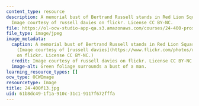 ```yaml
---
content_type: resource
description: A memorial bust of Bertrand Russell stands in Red Lion Square, London.
  Image courtesy of russell davies on flickr. License CC BY-NC.
file: https://ol-ocw-studio-app-qa.s3.amazonaws.com/courses/24-400-proseminar-in-philosophy-i-fall-2013/61b8dc491f1a910c31c19117f672fffa_24-400f13.jpg
file_type: image/jpeg
image_metadata:
  caption: A memorial bust of Bertrand Russell stands in Red Lion Square, London.
    (Image courtesy of [russell davies](https://www.flickr.com/photos/russelldavies/480477876/in/photolist---kbYgcz-kbZ1DV-kbYWda-kc1FXb-kbYD3Z-kbZ74c-kbZkBH-kbZo9B-kc1r3S-kc2br5-kc2oxj-kbZHqH-kbYsjz-kc21ES-Jszkj-kbQ1qL-kbXpkk-kbXiKn-kbQ4ss-kbNrZK-kbQkdL-kbMXUZ-kbMPEn-kbQibE-kbN3Pi-kbNxzx-kbQmLW-kbNeNc-kbMWgi-kbNsYP-kbNC5z-kbQtQq-kbQa2y-kbNbPB-kbNyji-kbQbiw-kbNoxe-kbXyET-kbPZa9-kbMLLr-kbNfyP-kbPZVY-kbPWhL-kbPZH3-kbPWUC-kbNein-kbNawr-kbNpbZ)
    on flickr. License CC BY-NC.)
  credit: Image courtesy of russell davies on flickr. License CC BY-NC.
  image-alt: Green foliage surrounds a bust of a man.
learning_resource_types: []
ocw_type: OCWImage
resourcetype: Image
title: 24-400f13.jpg
uid: 61b8dc49-1f1a-910c-31c1-9117f672fffa
---
```

